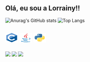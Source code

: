 ## Olá, eu sou a Lorrainy!!

![Anurag's GitHub stats](https://github-readme-stats.vercel.app/api?username=lorrainysilvap\&rank_icon=github&theme=dracula)
![Top Langs](https://github-readme-stats.vercel.app/api/top-langs/?username=lorrainysilvap&hide_progress=true&show_icons=true&theme=dracula)
<div style = "display: inline_block"><br>
  <img align="center" alt="Lorrainy-C" height="30" width="40" src="https://raw.githubusercontent.com/devicons/devicon/master/icons/c/c-original.svg">
  <img align="center" alt="Lorrainy-Java" height="30" width="40" src="https://raw.githubusercontent.com/devicons/devicon/master/icons/java/java-original.svg">
  <img align="center" alt="Lorrainy-Python" height="30" width="40" src="https://raw.githubusercontent.com/devicons/devicon/master/icons/python/python-original.svg">
  
##
<div>
  <a href="https://www.linkedin.com/in/lstech/" targer="_blank"><img src="https://img.shields.io/badge/LinkedIn-0077B5?style=for-the-badge&logo=linkedin&logoColor=white" target="_blank"></a>
   <a href="https://www.instagram.com/wluv.lory/profilecard/?igsh=MTEzejF3MWJvanRmOQ%3D%3D" targer="_blank"><img src="https://img.shields.io/badge/-Instagram-%23E4405F?style=for-the-badge&logo=instagram&logoColor=white" target="_blank"></a>
   <a href="mailto:silvalorrainy100@gmail.com" targer="_blank"><img src="https://img.shields.io/badge/Gmail-333333?style=for-the-badge&logo=gmail&logoColor=red" target="_blank"></a>
</div>

